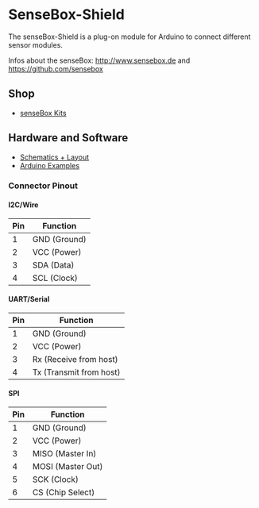 # SenseBox-Shield
The senseBox-Shield is a plug-on module for Arduino to connect different sensor modules.

Infos about the senseBox: http://www.sensebox.de and https://github.com/sensebox


## Shop
* [senseBox Kits](http://www.watterott.com/en/Sensors/senseBox)


## Hardware and Software
* [Schematics + Layout](https://github.com/watterott/SenseBox-Shield/tree/master/hardware)
* [Arduino Examples](https://github.com/sensebox)

### Connector Pinout

#### I2C/Wire
Pin | Function
----|---------
1   | GND (Ground)
2   | VCC (Power)
3   | SDA (Data)
4   | SCL (Clock)

#### UART/Serial
Pin | Function
----|---------
1   | GND (Ground)
2   | VCC (Power)
3   | Rx  (Receive from host)
4   | Tx  (Transmit from host)

#### SPI
Pin | Function
----|---------
1   | GND  (Ground)
2   | VCC  (Power)
3   | MISO (Master In)
4   | MOSI (Master Out)
5   | SCK  (Clock)
6   | CS   (Chip Select)
